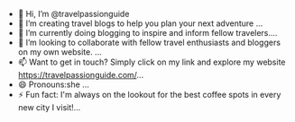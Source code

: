 - 👋 Hi, I’m @travelpassionguide
- 👀 I’m creating travel blogs to help you plan your next adventure ...
- 🌱 I’m currently doing blogging to inspire and inform fellow travelers....
- 💞️ I’m looking to collaborate with fellow travel enthusiasts and bloggers on my own website. ...
- 📫 Want to get in touch? Simply click on my link and explore my website https://travelpassionguide.com/...
- 😄 Pronouns:she ...
- ⚡ Fun fact: I'm always on the lookout for the best coffee spots in every new city I visit!...

<!---
travelpassionguide/travelpassionguide is a ✨ special ✨ repository because its `README.md` (this file) appears on your GitHub profile.
You can click the Preview link to take a look at your changes.
--->
